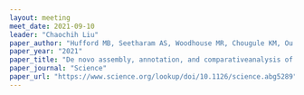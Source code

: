 ```yaml
---
layout: meeting
meet_date: 2021-09-10
leader: "Chaochih Liu"
paper_author: "Hufford MB, Seetharam AS, Woodhouse MR, Chougule KM, Ou S, Liu J, Ricci WA, Guo T, Olson A, Qiu Y, Coletta RD, Tittes S, Hudson AI, Marand AP, Wei S, Lu Z, Wang B, Tello-Ruiz MK, Piri RD, Wang N, won Kim D, Zeng Y, O’Connor CH, Li X, Gilbert AM, Baggs E, Krasileva KV, Portwood II JL, Cannon EKS, Andorf CM, Manchanda N, Snodgrass SJ, Hufnagel DE, Jiang Q, Pedersen S, Syring ML, Kudrna DA, Llaca V, Fengler K, Schmitz RJ, Ross-Ibarra J, Yu J, Gent JI, Hirsch CN, Ware D, Dawe RK"
paper_year: "2021"
paper_title: "De novo assembly, annotation, and comparativeanalysis of 26 diverse maize genomes"
paper_journal: "Science"
paper_url: "https://www.science.org/lookup/doi/10.1126/science.abg5289"
---
```

